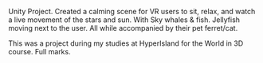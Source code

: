 Unity Project.
Created a calming scene for VR users to sit, relax, and watch a live movement of the stars and sun.
With Sky whales & fish. Jellyfish moving next to the user. All while accompanied by their pet ferret/cat.

This was a project during my studies at HyperIsland for the World in 3D course. Full marks.
